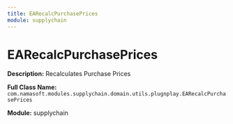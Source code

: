 ```yaml
---
title: EARecalcPurchasePrices
module: supplychain
---
```


# EARecalcPurchasePrices

**Description:** Recalculates Purchase Prices

**Full Class Name:** `com.namasoft.modules.supplychain.domain.utils.plugnplay.EARecalcPurchasePrices`

**Module:** supplychain

